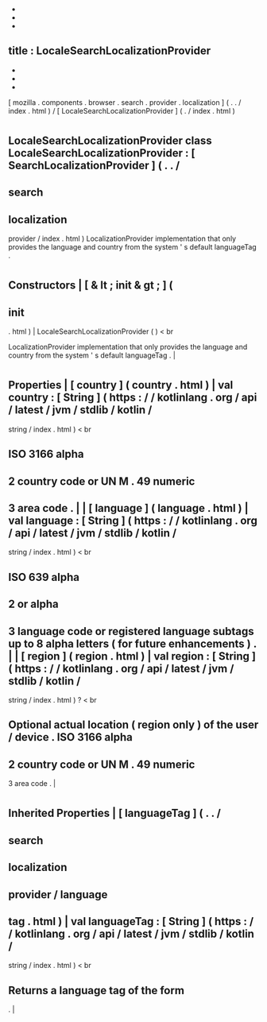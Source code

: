 -
-
-
title
:
LocaleSearchLocalizationProvider
-
-
-
-
[
mozilla
.
components
.
browser
.
search
.
provider
.
localization
]
(
.
.
/
index
.
html
)
/
[
LocaleSearchLocalizationProvider
]
(
.
/
index
.
html
)
#
LocaleSearchLocalizationProvider
class
LocaleSearchLocalizationProvider
:
[
SearchLocalizationProvider
]
(
.
.
/
-
search
-
localization
-
provider
/
index
.
html
)
LocalizationProvider
implementation
that
only
provides
the
language
and
country
from
the
system
'
s
default
languageTag
.
#
#
#
Constructors
|
[
&
lt
;
init
&
gt
;
]
(
-
init
-
.
html
)
|
LocaleSearchLocalizationProvider
(
)
<
br
>
LocalizationProvider
implementation
that
only
provides
the
language
and
country
from
the
system
'
s
default
languageTag
.
|
#
#
#
Properties
|
[
country
]
(
country
.
html
)
|
val
country
:
[
String
]
(
https
:
/
/
kotlinlang
.
org
/
api
/
latest
/
jvm
/
stdlib
/
kotlin
/
-
string
/
index
.
html
)
<
br
>
ISO
3166
alpha
-
2
country
code
or
UN
M
.
49
numeric
-
3
area
code
.
|
|
[
language
]
(
language
.
html
)
|
val
language
:
[
String
]
(
https
:
/
/
kotlinlang
.
org
/
api
/
latest
/
jvm
/
stdlib
/
kotlin
/
-
string
/
index
.
html
)
<
br
>
ISO
639
alpha
-
2
or
alpha
-
3
language
code
or
registered
language
subtags
up
to
8
alpha
letters
(
for
future
enhancements
)
.
|
|
[
region
]
(
region
.
html
)
|
val
region
:
[
String
]
(
https
:
/
/
kotlinlang
.
org
/
api
/
latest
/
jvm
/
stdlib
/
kotlin
/
-
string
/
index
.
html
)
?
<
br
>
Optional
actual
location
(
region
only
)
of
the
user
/
device
.
ISO
3166
alpha
-
2
country
code
or
UN
M
.
49
numeric
-
3
area
code
.
|
#
#
#
Inherited
Properties
|
[
languageTag
]
(
.
.
/
-
search
-
localization
-
provider
/
language
-
tag
.
html
)
|
val
languageTag
:
[
String
]
(
https
:
/
/
kotlinlang
.
org
/
api
/
latest
/
jvm
/
stdlib
/
kotlin
/
-
string
/
index
.
html
)
<
br
>
Returns
a
language
tag
of
the
form
-
.
|
